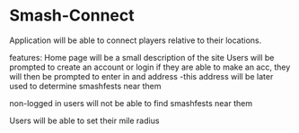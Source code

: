 # Smash-Connect

Application will be able to connect players relative to their locations.

features:
Home page will be a small description of the site
Users will be prompted to create an account or login
if they are able to make an acc, they will then be prompted to enter in and address
  -this address will be later used to determine smashfests near them

non-logged in users will not be able to find smashfests near them

Users will be able to set their mile radius
